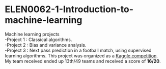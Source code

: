 # ELEN0062-1-Introduction-to-machine-learning
Machine learning projects  
-Project 1 : Classical algorithms.  
-Project 2 : Bias and variance analysis.  
-Project 3 : Next pass prediction in a football match, using supervised learning algorithms. This project was organized as a [Kaggle competition](https://www.kaggle.com/c/iml2020). My team received ended up 13th/49 teams and received a score of **16/20**.  
